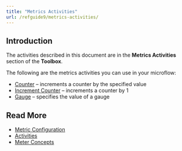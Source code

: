 ```yaml
---
title: "Metrics Activities"
url: /refguide9/metrics-activities/
---
```


## Introduction

The activities described in this document are in the **Metrics Activities** section of the **Toolbox**.

The following are the metrics activities you can use in your microflow:

* [Counter](/refguide9/metrics-counter/) – increments a counter by the specified value
* [Increment Counter](/refguide9/metrics-increment-counter/) – increments a counter by 1
* [Gauge](/refguide9/metrics-gauge/) – specifies the value of a gauge

## Read More

* [Metric Configuration](/refguide9/metrics/)
* [Activities](/refguide9/activities/)
* [Meter Concepts](https://micrometer.io/docs/concepts)
